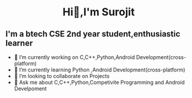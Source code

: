 <h1 align="center">
Hi👋,I'm Surojit
</h1>                                    

					     
<h2> I'm a btech CSE 2nd year student,enthusiastic learner</h2> 


- 🔭 I’m currently working on C,C++,Python,Android Development(cross-platform)
- 🌱 I’m currently learning Python ,Android Development(cross-platform)
- 👯 I’m looking to collaborate on Projects
- 💬 Ask me about C,C++,Python,Competivite Programming and Android Develpoment

